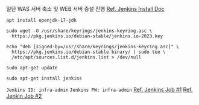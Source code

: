 일단 WAS 서버 축소 및 WEB 서버 증설 진행
[Ref. Jenkins Install Doc](https://www.jenkins.io/doc/book/installing/linux/)
```
apt install openjdk-17-jdk

sudo wget -O /usr/share/keyrings/jenkins-keyring.asc \
  https://pkg.jenkins.io/debian-stable/jenkins.io-2023.key
  
echo "deb [signed-by=/usr/share/keyrings/jenkins-keyring.asc]" \
  https://pkg.jenkins.io/debian-stable binary/ | sudo tee \
  /etc/apt/sources.list.d/jenkins.list > /dev/null
  
sudo apt-get update

sudo apt-get install jenkins
```
`Jenkins ID: infra-admin`
`Jenkins PW: infra-admin`
[Ref. Jenkins Job #1](https://thalals.tistory.com/424)
[Ref. Jenkin Job #2](https://onethejay.tistory.com/149)
